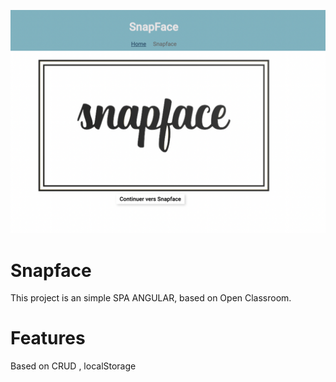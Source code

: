 ![image](./src/assets/capture.png)

# Snapface

This project is an simple SPA ANGULAR, based on Open Classroom.

# Features

Based on CRUD , localStorage
